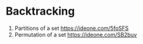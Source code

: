 # Backtracking

1. Partitions of a set https://ideone.com/5foSFS
2. Permutation of a set https://ideone.com/SB2buv
